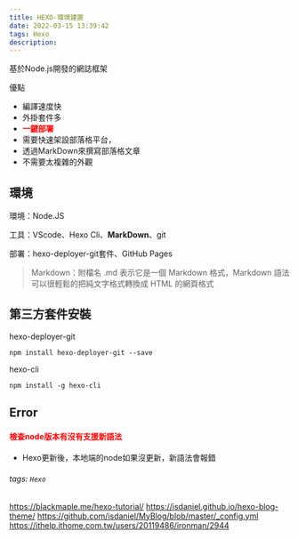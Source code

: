 ```yaml
---
title: HEXO-環境建置
date: 2022-03-15 13:39:42
tags: Hexo
description:
---
```

基於Node.js開發的網誌框架

優點
* 編譯速度快
* 外掛套件多
* <font color="#f00">**一鍵部署**</font>
* 需要快速架設部落格平台，
* 透過MarkDown來撰寫部落格文章
* 不需要太複雜的外觀
<!-- more -->

## 環境
環境：Node.JS

工具：VScode、Hexo Cli、**MarkDown**、git

部署：hexo-deployer-git套件、GitHub Pages
> Markdown：附檔名 .md 表示它是一個 Markdown 格式，Markdown 語法可以很輕鬆的把純文字格式轉換成 HTML 的網頁格式
## 第三方套件安裝
hexo-deployer-git
```
npm install hexo-deployer-git --save
```
hexo-cli
```
npm install -g hexo-cli
```

## Error
#### <font color="#f00">檢查node版本有沒有支援新語法</font>
- Hexo更新後，本地端的node如果沒更新，新語法會報錯

###### tags: `Hexo`
https://blackmaple.me/hexo-tutorial/
https://isdaniel.github.io/hexo-blog-theme/
https://github.com/isdaniel/MyBlog/blob/master/_config.yml
https://ithelp.ithome.com.tw/users/20119486/ironman/2944